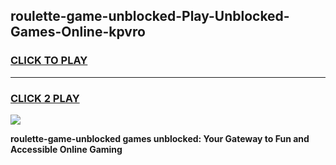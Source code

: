 
## roulette-game-unblocked-Play-Unblocked-Games-Online-kpvro
<h3>
<a href="https://premium76.site?title=roulette-game-unblocked&ref=25A">CLICK TO PLAY</a></h3>
<hr>

<h3>
<a href="https://premium76.site?title=roulette-game-unblocked&ref=25A">CLICK 2 PLAY</a>
  
</h3>

<a href="https://premium76.site?title=roulette-game-unblocked&ref=25A"><img src="https://clearcache.store/games.png"></a>


**roulette-game-unblocked games unblocked: Your Gateway to Fun and Accessible Online Gaming**
